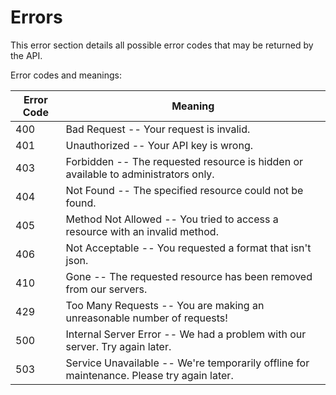 # Errors

<aside class="notice">
This error section details all possible error codes that may be returned by the API.
</aside>

Error codes and meanings:

Error Code | Meaning
---------- | -------
400 | Bad Request -- Your request is invalid.
401 | Unauthorized -- Your API key is wrong.
403 | Forbidden -- The requested resource is hidden or available to administrators only.
404 | Not Found -- The specified resource could not be found.
405 | Method Not Allowed -- You tried to access a resource with an invalid method.
406 | Not Acceptable -- You requested a format that isn't json.
410 | Gone -- The requested resource has been removed from our servers.
429 | Too Many Requests -- You are making an unreasonable number of requests!
500 | Internal Server Error -- We had a problem with our server. Try again later.
503 | Service Unavailable -- We're temporarily offline for maintenance. Please try again later.
